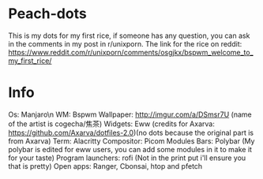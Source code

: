 # Peach-dots
This is my dots for my first rice, if someone has any question, you can ask in the comments in my post in r/unixporn. The link for the rice on reddit: https://www.reddit.com/r/unixporn/comments/osgjkx/bspwm_welcome_to_my_first_rice/

# Info

Os: Manjaro\n
WM: Bspwm
Wallpaper: http://imgur.com/a/DSmsr7U (name of the artist is cogecha/焦茶)
Widgets: Eww (credits for Axarva: https://github.com/Axarva/dotfiles-2.0)(no dots because the original part is from Axarva)
Term: Alacritty
Compositor: Picom
Modules Bars: Polybar (My polybar is edited for eww users, you can add some modules in it to make it for your taste)
Program launchers: rofi (Not in the print put i'll ensure you that is pretty)
Open apps: Ranger, Cbonsai, htop and pfetch

